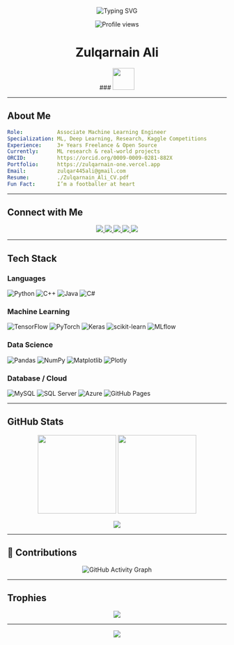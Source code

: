 <!-- Header Typing Animation -->
<p align="center">
  <img src="https://readme-typing-svg.demolab.com?font=Fira+Code&duration=3500&pause=1000&color=6f42c1&center=true&vCenter=true&width=435&lines=Heyo+I'm+Zulqarnain+Ali;Associate+ML+Engineer+|+Kaggle+Expert;AI+|+Deep+Learning+Researcher;Always+Learning+|+Building+|+Sharing" alt="Typing SVG" />
</p>

<!-- Profile Views -->
<p align="center">
  <img src="https://komarev.com/ghpvc/?username=zulqarnainalipk&label=Profile+Views&color=6f42c1&style=flat-square" alt="Profile views" />
</p>

<h1 align="center">Zulqarnain Ali</h1>
<p align="center">
### <img src="https://media.giphy.com/media/VgCDAzcKvsR6OM0uWg/giphy.gif" width="50">
</p>

---

## About Me

```yaml
Role:           Associate Machine Learning Engineer
Specialization: ML, Deep Learning, Research, Kaggle Competitions
Experience:     3+ Years Freelance & Open Source
Currently:      ML research & real-world projects
ORCID:          https://orcid.org/0009-0009-0281-882X
Portfolio:      https://zulqarnain-one.vercel.app
Email:          zulqar445ali@gmail.com
Resume:         ./Zulqarnain_Ali_CV.pdf
Fun Fact:       I’m a footballer at heart
```

---

##  Connect with Me

<p align="center">
  <a href="https://linkedin.com/in/zulqarnainalipk" target="_blank">
    <img src="https://img.shields.io/badge/LinkedIn-0077B5?style=flat-square&logo=linkedin&logoColor=white" />
  </a>
  <a href="mailto:zulqar445ali@gmail.com">
    <img src="https://img.shields.io/badge/Gmail-D14836?style=flat-square&logo=gmail&logoColor=white" />
  </a>
  <a href="https://zulqarnain-one.vercel.app" target="_blank">
    <img src="https://img.shields.io/badge/Portfolio-000000?style=flat-square&logo=vercel&logoColor=white" />
  </a>
  <a href="https://orcid.org/0009-0009-0281-882X" target="_blank">
    <img src="https://img.shields.io/badge/ORCID-A6CE39?style=flat-square&logo=orcid&logoColor=white" />
  </a>
  <a href="./Zulqarnain_Ali_CV.pdf" target="_blank">
    <img src="https://img.shields.io/badge/Download_Resume-6f42c1?style=flat-square&logo=adobeacrobatreader&logoColor=white" />
  </a>
</p>

---

##  Tech Stack

### Languages  
![Python](https://img.shields.io/badge/Python-3670A0?style=flat&logo=python&logoColor=ffdd54)
![C++](https://img.shields.io/badge/C++-00599C?style=flat&logo=c%2B%2B&logoColor=white)
![Java](https://img.shields.io/badge/Java-ED8B00?style=flat&logo=java&logoColor=white)
![C#](https://img.shields.io/badge/C%23-239120?style=flat&logo=csharp&logoColor=white)

### Machine Learning  
![TensorFlow](https://img.shields.io/badge/TensorFlow-FF6F00?style=flat&logo=tensorflow&logoColor=white)
![PyTorch](https://img.shields.io/badge/PyTorch-EE4C2C?style=flat&logo=pytorch&logoColor=white)
![Keras](https://img.shields.io/badge/Keras-D00000?style=flat&logo=keras&logoColor=white)
![scikit-learn](https://img.shields.io/badge/scikit--learn-F7931E?style=flat&logo=scikit-learn&logoColor=white)
![MLflow](https://img.shields.io/badge/MLflow-0194D1?style=flat&logo=numpy&logoColor=white)

### Data Science  
![Pandas](https://img.shields.io/badge/Pandas-150458?style=flat&logo=pandas&logoColor=white)
![NumPy](https://img.shields.io/badge/NumPy-013243?style=flat&logo=numpy&logoColor=white)
![Matplotlib](https://img.shields.io/badge/Matplotlib-000000?style=flat&logo=matplotlib&logoColor=white)
![Plotly](https://img.shields.io/badge/Plotly-3F4F75?style=flat&logo=plotly&logoColor=white)

### Database / Cloud  
![MySQL](https://img.shields.io/badge/MySQL-4479A1?style=flat&logo=mysql&logoColor=white)
![SQL Server](https://img.shields.io/badge/SQL%20Server-CC2927?style=flat&logo=microsoft-sql-server&logoColor=white)
![Azure](https://img.shields.io/badge/Azure-0078D4?style=flat&logo=microsoft-azure&logoColor=white)
![GitHub Pages](https://img.shields.io/badge/GitHub_Pages-222222?style=flat&logo=github&logoColor=white)

---

##  GitHub Stats

<p align="center">
  <img src="https://github-readme-stats.vercel.app/api?username=zulqarnainalipk&show_icons=true&theme=radical&count_private=true" height="180" />
  <img src="https://github-readme-stats.vercel.app/api/top-langs/?username=zulqarnainalipk&layout=compact&theme=radical" height="180" />
</p>

<p align="center">
  <img src="https://github-readme-streak-stats.herokuapp.com/?user=zulqarnainalipk&theme=radical&hide_border=false" />
</p>

---

## 🧮 Contributions

<p align="center">
  <img src="https://github-readme-activity-graph.vercel.app/graph?username=zulqarnainalipk&bg_color=ffffff&color=6f42c1&line=6f42c1&point=ff9900&area=true&hide_border=true" alt="GitHub Activity Graph" />
</p>

---

##  Trophies

<p align="center">
  <img src="https://github-profile-trophy.vercel.app/?username=zulqarnainalipk&theme=radical&no-frame=true&row=1&margin-w=10" />
</p>

---

<!-- Footer Wave Animation -->
<p align="center">
  <img src="https://capsule-render.vercel.app/api?type=waving&height=140&section=footer&color=6f42c1" />
</p>
